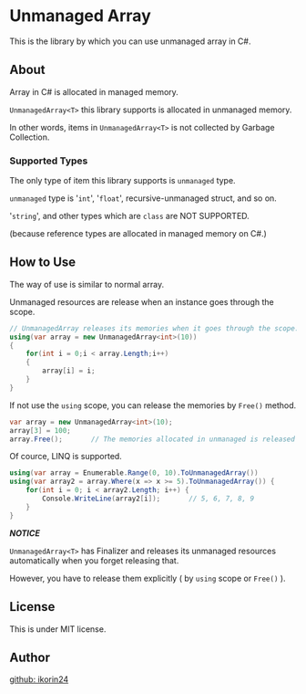 # Unmanaged Array

This is the library by which you can use unmanaged array in C#.

## About

Array in C# is allocated in managed memory.

```UnmanagedArray<T>``` this library supports is allocated in unmanaged memory.

In other words, items in ```UnmanagedArray<T>``` is not collected by Garbage Collection.

### Supported Types

The only type of item this library supports is ```unmanaged``` type.

```unmanaged``` type is '```int```', '```float```', recursive-unmanaged struct, and so on. 

'```string```', and other types which are ```class``` are NOT SUPPORTED.

(because reference types are allocated in managed memory on C#.)

## How to Use

The way of use is similar to normal array.

Unmanaged resources are release when an instance goes through the scope.

```cs
// UnmanagedArray releases its memories when it goes through the scope.
using(var array = new UnmanagedArray<int>(10))
{
    for(int i = 0;i < array.Length;i++)
    {
        array[i] = i;
    }
}
```

If not use the ```using``` scope, you can release the memories by ```Free()``` method.

```cs
var array = new UnmanagedArray<int>(10);
array[3] = 100;
array.Free();       // The memories allocated in unmanaged is released here.
```

Of cource, LINQ is supported.

```cs
using(var array = Enumerable.Range(0, 10).ToUnmanagedArray())
using(var array2 = array.Where(x => x >= 5).ToUnmanagedArray()) {
    for(int i = 0; i < array2.Length; i++) {
        Console.WriteLine(array2[i]);       // 5, 6, 7, 8, 9
    }
}
```

***NOTICE***

```UnmanagedArray<T>``` has Finalizer and releases its unmanaged resources automatically when you forget releasing that.

However, you have to release them explicitly ( by ```using``` scope or ```Free()``` ).

## License

This is under MIT license.

## Author

[github: ikorin24](https://github.com/ikorin24)
